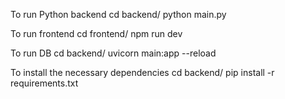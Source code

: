 To run Python backend
cd backend/
python main.py

To run frontend
cd frontend/
npm run dev

To run DB
cd backend/
uvicorn main:app --reload

To install the necessary dependencies
cd backend/
pip install -r requirements.txt
